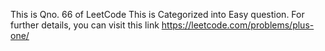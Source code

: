 This is Qno. 66 of LeetCode
This is Categorized into Easy question.
For further details, you can visit this link https://leetcode.com/problems/plus-one/